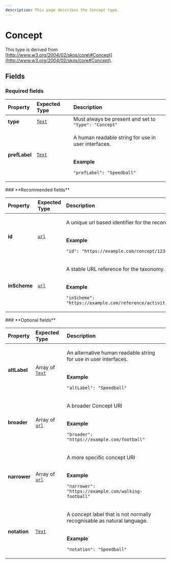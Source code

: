 ```yaml
---
description: This page describes the Concept type.
---
```


# Concept

This type is derived from [http://www.w3.org/2004/02/skos/core\#Concept](http://www.w3.org/2004/02/skos/core#Concept).

## **Fields**

### **Required fields**

<table>
  <thead>
    <tr>
      <th style="text-align:left">Property</th>
      <th style="text-align:left">Expected Type</th>
      <th style="text-align:left">Description</th>
    </tr>
  </thead>
  <tbody>
    <tr>
      <td style="text-align:left"><b>type</b>
      </td>
      <td style="text-align:left"> <a href="https://schema.org/Text"><code>Text</code></a>
      </td>
      <td style="text-align:left">Must always be present and set to <code>&quot;type&quot;: &quot;Concept&quot;</code>
      </td>
    </tr>
    <tr>
      <td style="text-align:left"><b>prefLabel</b>
      </td>
      <td style="text-align:left"> <a href="https://schema.org/Text"><code>Text</code></a>
      </td>
      <td style="text-align:left">
        <p>A human readable string for use in user interfaces.</p>
        <p>
          <br /><b>Example</b>
        </p>
        <p><code>&quot;prefLabel&quot;: &quot;Speedball&quot;</code>
        </p>
      </td>
    </tr>
  </tbody>
</table>### **Recommended fields**

<table>
  <thead>
    <tr>
      <th style="text-align:left">Property</th>
      <th style="text-align:left">Expected Type</th>
      <th style="text-align:left">Description</th>
    </tr>
  </thead>
  <tbody>
    <tr>
      <td style="text-align:left"><b>id</b>
      </td>
      <td style="text-align:left"> <a href="https://schema.org/url"><code>url</code></a>
      </td>
      <td style="text-align:left">
        <p>A unique url based identifier for the record</p>
        <p>
          <br /><b>Example</b>
        </p>
        <p><code>&quot;id&quot;: &quot;https://example.com/concept/12345&quot;</code>
        </p>
      </td>
    </tr>
    <tr>
      <td style="text-align:left"><b>inScheme</b>
      </td>
      <td style="text-align:left"> <a href="https://schema.org/url"><code>url</code></a>
      </td>
      <td style="text-align:left">
        <p>A stable URL reference for the taxonomy.</p>
        <p>
          <br /><b>Example</b>
        </p>
        <p><code>&quot;inScheme&quot;: &quot;https://example.com/reference/activities&quot;</code>
        </p>
      </td>
    </tr>
  </tbody>
</table>### **Optional fields**

<table>
  <thead>
    <tr>
      <th style="text-align:left">Property</th>
      <th style="text-align:left">Expected Type</th>
      <th style="text-align:left">Description</th>
    </tr>
  </thead>
  <tbody>
    <tr>
      <td style="text-align:left"><b>altLabel</b>
      </td>
      <td style="text-align:left">Array of <a href="https://schema.org/Text"><code>Text</code></a>
      </td>
      <td style="text-align:left">
        <p>An alternative human readable string for use in user interfaces.</p>
        <p>
          <br /><b>Example</b>
        </p>
        <p><code>&quot;altLabel&quot;: &quot;Speedball&quot;</code>
        </p>
      </td>
    </tr>
    <tr>
      <td style="text-align:left"><b>broader</b>
      </td>
      <td style="text-align:left">Array of <a href="https://schema.org/url"><code>url</code></a>
      </td>
      <td style="text-align:left">
        <p>A broader Concept URI</p>
        <p>
          <br /><b>Example</b>
        </p>
        <p><code>&quot;broader&quot;: &quot;https://example.com/football&quot;</code>
        </p>
      </td>
    </tr>
    <tr>
      <td style="text-align:left"><b>narrower</b>
      </td>
      <td style="text-align:left">Array of <a href="https://schema.org/url"><code>url</code></a>
      </td>
      <td style="text-align:left">
        <p>A more specific concept URI</p>
        <p>
          <br /><b>Example</b>
        </p>
        <p><code>&quot;narrower&quot;: &quot;https://example.com/walking-football&quot;</code>
        </p>
      </td>
    </tr>
    <tr>
      <td style="text-align:left"><b>notation</b>
      </td>
      <td style="text-align:left"> <a href="https://schema.org/Text"><code>Text</code></a>
      </td>
      <td style="text-align:left">
        <p>A concept label that is not normally recognisable as natural language.</p>
        <p>
          <br /><b>Example</b>
        </p>
        <p><code>&quot;notation&quot;: &quot;Speedball&quot;</code>
        </p>
      </td>
    </tr>
  </tbody>
</table>
